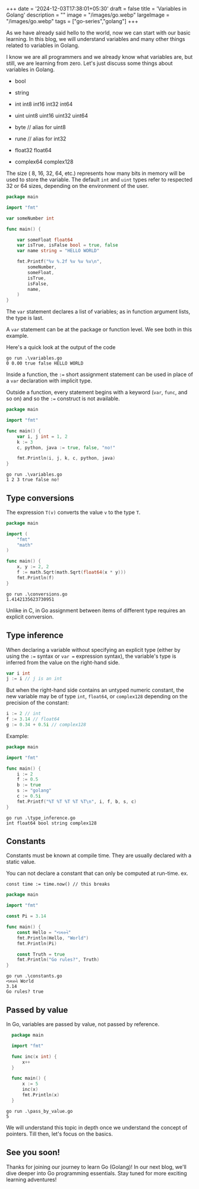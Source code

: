 +++
date = '2024-12-03T17:38:01+05:30'
draft = false
title = 'Variables in Golang'
description = ""
image = "/images/go.webp"
largeImage = "/images/go.webp"
tags = ["go-series","golang"]
+++

As we have already said hello to the world, now we can start with our basic learning. In this blog, we will understand variables and many other things related to variables in Golang.

I know we are all programmers and we already know what variables are, but still, we are learning from zero. Let's just discuss some things about variables in Golang.

* bool

* string

* int int8 int16 int32 int64

* uint uint8 uint16 uint32 uint64

* byte // alias for uint8

* rune // alias for int32

* float32 float64

* complex64 complex128

The size ( 8, 16, 32, 64, etc.) represents how many bits in memory will be used to store the variable. The default `int` and `uint` types refer to respected 32 or 64 sizes, depending on the environment of the user.

```go
package main

import "fmt"

var someNumber int

func main() {

    var someFloat float64
    var isTrue, isFalse bool = true, false
    var name string = "HELLO WORLD"

    fmt.Printf("%v %.2f %v %v %v\n",
        someNumber,
        someFloat,
        isTrue,
        isFalse,
        name,
    )
}
```

The `var` statement declares a list of variables; as in function argument lists, the type is last.

A `var` statement can be at the package or function level. We see both in this example.

Here's a quick look at the output of the code

```shell
go run .\variables.go
0 0.00 true false HELLO WORLD
```

Inside a function, the `:=` short assignment statement can be used in place of a `var` declaration with implicit type.

Outside a function, every statement begins with a keyword (`var`, `func`, and so on) and so the `:=` construct is not available.

```go
package main

import "fmt"

func main() {
    var i, j int = 1, 2
    k := 3
    c, python, java := true, false, "no!"

    fmt.Println(i, j, k, c, python, java)
}
```

```shell
go run .\variables.go
1 2 3 true false no!
```

## Type conversions

The expression `T(v)` converts the value `v` to the type `T`.

```go
package main

import (
    "fmt"
    "math"
)

func main() {
    x, y := 2, 2
    f := math.Sqrt(math.Sqrt(float64(x * y)))
    fmt.Println(f)
}
```

```shell
go run .\conversions.go
1.4142135623730951
```

Unlike in C, in Go assignment between items of different type requires an explicit conversion.

## Type inference

When declaring a variable without specifying an explicit type (either by using the `:=` syntax or `var =` expression syntax), the variable's type is inferred from the value on the right-hand side.

```go
var i int
j := i // j is an int
```

But when the right-hand side contains an untyped numeric constant, the new variable may be of type `int`, `float64`, or `complex128` depending on the precision of the constant:

```go
i := 2 // int
f := 3.14 // float64
g := 0.34 + 0.5i // complex128
```

Example:

```go
package main

import "fmt"

func main() {
    i := 2
    f := 0.5
    b := true
    s := "golang"
    c := 0.5i
    fmt.Printf("%T %T %T %T %T\n", i, f, b, s, c)
}
```

```shell
go run .\type_inference.go
int float64 bool string complex128
```

## Constants

Constants must be known at compile time. They are usually declared with a static value.

You can not declare a constant that can only be computed at run-time. ex.

```text
const time := time.now() // this breaks
```

```go
package main

import "fmt"

const Pi = 3.14

func main() {
    const Hello = "નમસ્તે"
    fmt.Println(Hello, "World")
    fmt.Println(Pi)

    const Truth = true
    fmt.Println("Go rules?", Truth)
}
```

```shell
go run .\constants.go     
નમસ્તે World
3.14
Go rules? true
```

## Passed by value

In Go, variables are passed by value, not passed by reference.

```go
  package main

  import "fmt"

  func inc(x int) {
      x++
  }

  func main() {
      x := 5
      inc(x)
      fmt.Println(x)
  }
```

```shell
go run .\pass_by_value.go
5
```

We will understand this topic in depth once we understand the concept of pointers. Till then, let's focus on the basics.

## See you soon!

Thanks for joining our journey to learn Go (Golang)! In our next blog, we'll dive deeper into Go programming essentials. Stay tuned for more exciting learning adventures!
